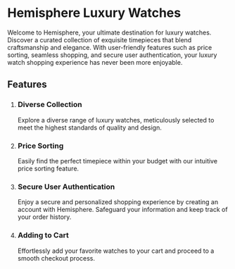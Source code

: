 <h1>Hemisphere Luxury Watches</h1>
    <p>Welcome to Hemisphere, your ultimate destination for luxury watches. Discover a curated collection of exquisite
        timepieces that blend craftsmanship and elegance. With user-friendly features such as price sorting, seamless
        shopping, and secure user authentication, your luxury watch shopping experience has never been more
        enjoyable.</p>

   <h2>Features</h2>
    <ol>
        <li>
            <h3>Diverse Collection</h3>
            <p>Explore a diverse range of luxury watches, meticulously selected to meet the highest standards of quality and design.</p>
        </li>
        <li>
            <h3>Price Sorting</h3>
            <p>Easily find the perfect timepiece within your budget with our intuitive price sorting feature.</p>
        </li>
        <li>
            <h3>Secure User Authentication</h3>
            <p>Enjoy a secure and personalized shopping experience by creating an account with Hemisphere. Safeguard your information and keep track of your order history.</p>
        </li>
        <li>
            <h3>Adding to Cart</h3>
            <p>Effortlessly add your favorite watches to your cart and proceed to a smooth checkout process.</p>
        </li>
    </ol>
